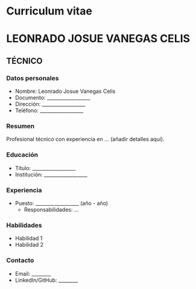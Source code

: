 # Curriculum vitae

# LEONRADO JOSUE VANEGAS CELIS
## TÉCNICO

### Datos personales

- Nombre: Leonrado Josue Vanegas Celis
- Documento: __________________
- Dirección: __________________
- Teléfono: __________________

### Resumen

Profesional técnico con experiencia en ... (añadir detalles aquí).

### Educación

- Título: __________________
- Institución: __________________

### Experiencia

- Puesto: __________________ (año - año)
  - Responsabilidades: ...

### Habilidades

- Habilidad 1
- Habilidad 2

### Contacto

- Email: ________
- LinkedIn/GitHub: ________
